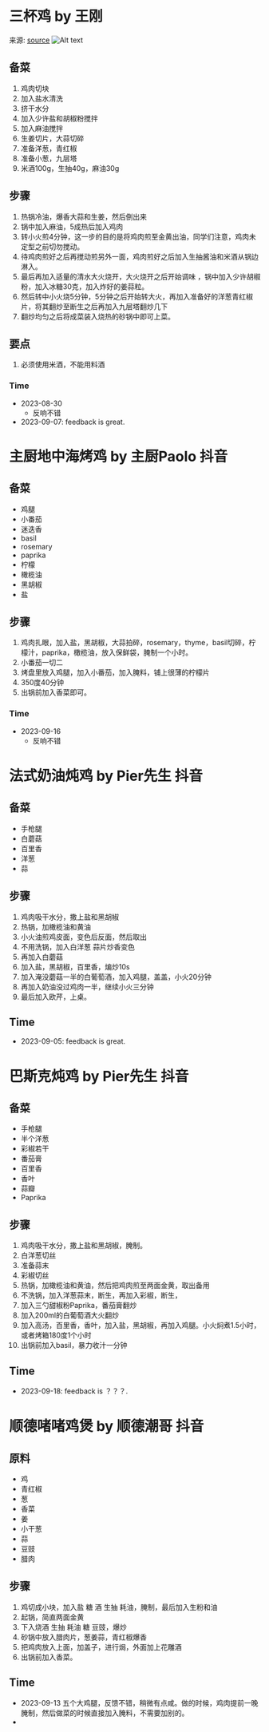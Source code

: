 # 三杯鸡 by 王刚
来源: [source](https://post.smzdm.com/p/ad28nq3d/)
![Alt text](https://am.zdmimg.com/202109/29/6153f9363c2876035.jpg_e1080.jpg "a title")

## 备菜
1. 鸡肉切块
2. 加入盐水清洗
3. 挤干水分
4. 加入少许盐和胡椒粉搅拌
5. 加入麻油搅拌
6. 生姜切片，大蒜切碎
7. 准备洋葱，青红椒
8. 准备小葱，九层塔
9. 米酒100g，生抽40g，麻油30g

## 步骤
1. 热锅冷油，爆香大蒜和生姜，然后倒出来
2. 锅中加入麻油，5成热后加入鸡肉
3. 转小火煎4分钟，这一步的目的是将鸡肉煎至金黄出油，同学们注意，鸡肉未定型之前切勿搅动。
4. 待鸡肉煎好之后再搅动煎另外一面，鸡肉煎好之后加入生抽酱油和米酒从锅边淋入。
5. 最后再加入适量的清水大火烧开，大火烧开之后开始调味 ，锅中加入少许胡椒粉，加入冰糖30克，加入炸好的姜蒜粒。
6. 然后转中小火烧5分钟，5分钟之后开始转大火，再加入准备好的洋葱青红椒片，将其翻炒至断生之后再加入九层塔翻炒几下
7. 翻炒均匀之后将成菜装入烧热的砂锅中即可上菜。

## 要点
1. 必须使用米酒，不能用料酒

### Time
- 2023-08-30
  - 反响不错
- 2023-09-07: feedback is great.

# 主厨地中海烤鸡 by 主厨Paolo 抖音
## 备菜
- 鸡腿
- 小番茄
- 迷迭香
- basil
- rosemary
- paprika
- 柠檬
- 橄榄油
- 黑胡椒
- 盐


## 步骤
1. 鸡肉扎眼，加入盐，黑胡椒，大蒜拍碎，rosemary，thyme，basil切碎，柠檬汁，paprika，橄榄油，放入保鲜袋，腌制一个小时。
2. 小番茄一切二
3. 烤盘里放入鸡腿，加入小番茄，加入腌料，铺上很薄的柠檬片 
4. 350度40分钟
5. 出锅前加入香菜即可。
### Time
- 2023-09-16
  - 反响不错



# 法式奶油炖鸡 by Pier先生 抖音

## 备菜
- 手枪腿
- 白蘑菇
- 百里香
- 洋葱
- 蒜

## 步骤
1. 鸡肉吸干水分，撒上盐和黑胡椒
2. 热锅，加橄榄油和黄油
3. 小火油煎鸡皮面，变色后反面，然后取出
4. 不用洗锅，加入白洋葱 蒜片炒香变色
5. 再加入白蘑菇
6. 加入盐，黑胡椒，百里香，煸炒10s
7. 加入淹没蘑菇一半的白葡萄酒，加入鸡腿，盖盖，小火20分钟
8. 再加入奶油没过鸡肉一半，继续小火三分钟
9. 最后加入欧芹，上桌。
## Time
- 2023-09-05: feedback is great.

# 巴斯克炖鸡 by Pier先生 抖音

## 备菜
- 手枪腿
- 半个洋葱
- 彩椒若干
- 番茄膏
- 百里香
- 香叶
- 蒜瓣
- Paprika

## 步骤
1. 鸡肉吸干水分，撒上盐和黑胡椒，腌制。
2. 白洋葱切丝
3. 准备蒜末
4. 彩椒切丝
5. 热锅，加橄榄油和黄油，然后把鸡肉煎至两面金黄，取出备用
6. 不洗锅，加入洋葱蒜末，断生，再加入彩椒，断生，
7. 加入三勺甜椒粉Paprika，番茄膏翻炒
8. 加入200ml的白葡萄酒大火翻炒
9. 加入高汤，百里香，香叶，加入盐，黑胡椒，再加入鸡腿。小火焖煮1.5小时，或者烤箱180度1个小时
10. 出锅前加入basil，暴力收汁一分钟
## Time
- 2023-09-18: feedback is ？？？.
# 顺德啫啫鸡煲 by 顺德潮哥 抖音
## 原料
- 鸡
- 青红椒
- 葱
- 香菜
- 姜
- 小干葱
- 蒜
- 豆豉
- 腊肉

## 步骤
1. 鸡切成小块，加入盐 糖 酒 生抽 耗油，腌制，最后加入生粉和油
2. 起锅，简直两面金黄
3. 下入烧酒 生抽 耗油 糖 豆豉，爆炒
4. 砂锅中放入腊肉片，葱姜蒜，青红椒爆香
5. 把鸡肉放入上面，加盖子，进行焗，外面加上花雕酒
6. 出锅前加入香菜。

## Time
- 2023-09-13 五个大鸡腿，反馈不错，稍微有点咸。做的时候，鸡肉提前一晚腌制，然后做菜的时候直接加入腌料，不需要加别的。
- 

